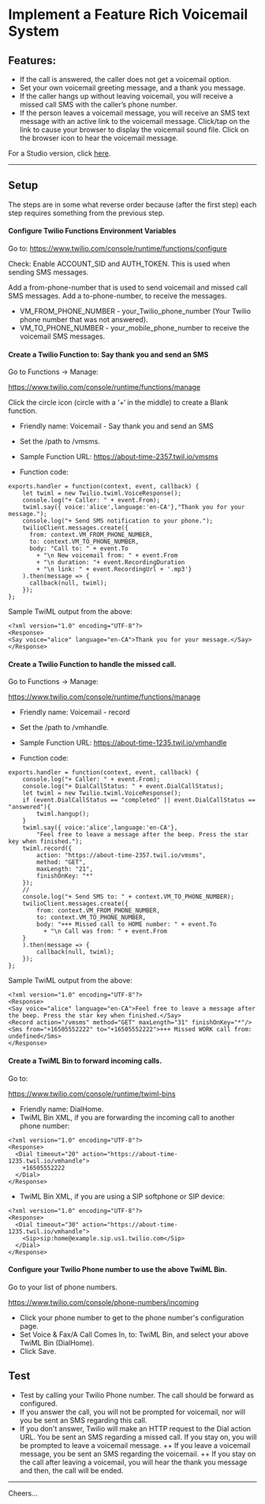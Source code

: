 # Implement a Feature Rich Voicemail System

## Features:

+ If the call is answered, the caller does not get a voicemail option.
+ Set your own voicemail greeting message, and a thank you message.
+ If the caller hangs up without leaving voicemail, you will receive a missed call SMS with the caller’s phone number.
+ If the person leaves a voicemail message, you will receive an SMS text message with an active link to the voicemail message. Click/tap on the link to cause your browser to display the voicemail sound file. Click on the browser icon to hear the voicemail message.

For a Studio version, click [here](../studio/voicemail).

--------------------------------------------------------------------------------
## Setup

The steps are in some what reverse order because (after the first step) each step requires something from the previous step.

#### Configure Twilio Functions Environment Variables

Go to: https://www.twilio.com/console/runtime/functions/configure

Check: Enable ACCOUNT_SID and AUTH_TOKEN. This is used when sending SMS messages.

Add a from-phone-number that is used to send voicemail and missed call SMS messages.
Add a to-phone-number, to receive the messages.

+ VM_FROM_PHONE_NUMBER - your_Twilio_phone_number (Your Twilio phone number that was not answered).
+ VM_TO_PHONE_NUMBER - your_mobile_phone_number to receive the voicemail SMS messages.

#### Create a Twilio Function to: Say thank you and send an SMS

Go to Functions → Manage:

https://www.twilio.com/console/runtime/functions/manage

Click the circle icon (circle with a ‘+‘ in the middle) to create a Blank function.

+ Friendly name: Voicemail - Say thank you and send an SMS
+ Set the /path to /vmsms.
+ Sample Function URL:
https://about-time-2357.twil.io/vmsms

+ Function code:
````
exports.handler = function(context, event, callback) {
    let twiml = new Twilio.twiml.VoiceResponse();
    console.log("+ Caller: " + event.From);
    twiml.say({ voice:'alice',language:'en-CA'},"Thank you for your message.");
    console.log("+ Send SMS notification to your phone.");
    twilioClient.messages.create({
      from: context.VM_FROM_PHONE_NUMBER,
      to: context.VM_TO_PHONE_NUMBER,
      body: "Call to: " + event.To
        + "\n New voicemail from: " + event.From
        + "\n duration: "+ event.RecordingDuration
        + "\n link: " + event.RecordingUrl + '.mp3'}
    ).then(message => {
      callback(null, twiml);
   	});
};
````

Sample TwiML output from the above:
````
<?xml version="1.0" encoding="UTF-8"?>
<Response>
<Say voice="alice" language="en-CA">Thank you for your message.</Say>
</Response>
````

#### Create a Twilio Function to handle the missed call.

Go to Functions → Manage:

https://www.twilio.com/console/runtime/functions/manage

+ Friendly name: Voicemail - record
+ Set the /path to /vmhandle.
+ Sample Function URL:
https://about-time-1235.twil.io/vmhandle

+ Function code:
````
exports.handler = function(context, event, callback) {
    console.log("+ Caller: " + event.From);
    console.log("+ DialCallStatus: " + event.DialCallStatus);
    let twiml = new Twilio.twiml.VoiceResponse();
    if (event.DialCallStatus == "completed" || event.DialCallStatus == "answered"){
        twiml.hangup();
    }
    twiml.say({ voice:'alice',language:'en-CA'},
        "Feel free to leave a message after the beep. Press the star key when finished.");
    twiml.record({
        action: "https://about-time-2357.twil.io/vmsms",
        method: "GET",
        maxLength: "21",
        finishOnKey: "*"
    });
    //
    console.log("+ Send SMS to: " + context.VM_TO_PHONE_NUMBER);
    twilioClient.messages.create({
        from: context.VM_FROM_PHONE_NUMBER,
        to: context.VM_TO_PHONE_NUMBER,
        body: "+++ Missed call to HOME number: " + event.To
          + "\n Call was from: " + event.From
    }
    ).then(message => {
        callback(null, twiml);
    });
};
````
Sample TwiML output from the above:
````
<?xml version="1.0" encoding="UTF-8"?>
<Response>
<Say voice="alice" language="en-CA">Feel free to leave a message after the beep. Press the star key when finished.</Say>
<Record action="/vmsms" method="GET" maxLength="31" finishOnKey="*"/>
<Sms from="+16505552222" to="+16505552222">+++ Missed WORK call from: undefined</Sms>
</Response>
````

#### Create a TwiML Bin to forward incoming calls.

Go to:

https://www.twilio.com/console/runtime/twiml-bins

+ Friendly name: DialHome.
+ TwiML Bin XML, if you are forwarding the incoming call to another phone number:
````
<?xml version="1.0" encoding="UTF-8"?>
<Response>
  <Dial timeout="20" action="https://about-time-1235.twil.io/vmhandle">
    +16505552222
  </Dial>
</Response>
````
+ TwiML Bin XML, if you are using a SIP softphone or SIP device:
````
<?xml version="1.0" encoding="UTF-8"?>
<Response>
  <Dial timeout="30" action="https://about-time-1235.twil.io/vmhandle">
    <Sip>sip:home@example.sip.us1.twilio.com</Sip>
  </Dial>
</Response>
````
#### Configure your Twilio Phone number to use the above TwiML Bin.

Go to your list of phone numbers.

https://www.twilio.com/console/phone-numbers/incoming

+ Click your phone number to get to the phone number's configuration page.
+ Set Voice & Fax/A Call Comes In, to: TwiML Bin, and select your above TwiML Bin (DialHome).
+ Click Save.

## Test

+ Test by calling your Twilio Phone number. The call should be forward as configured.
+ If you answer the call, you will not be prompted for voicemail, nor will you be sent an SMS regarding this call.
+ If you don't answer,
Twilio will make an HTTP request to the Dial action URL.
You be sent an SMS regarding a missed call. If you stay on, you will be prompted to leave a voicemail message.
++ If you leave a voicemail message, you be sent an SMS regarding the voicemail.
++ If you stay on the call after leaving a voicemail, you will hear the thank you message and then, the call will be ended.

--------------------------------------------------------------------------------

Cheers...
